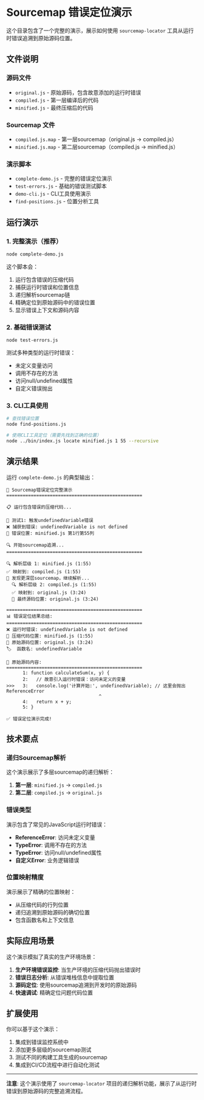 # Sourcemap 错误定位演示

这个目录包含了一个完整的演示，展示如何使用 `sourcemap-locator` 工具从运行时错误追溯到原始源码位置。

## 文件说明

### 源码文件
- `original.js` - 原始源码，包含故意添加的运行时错误
- `compiled.js` - 第一层编译后的代码
- `minified.js` - 最终压缩后的代码

### Sourcemap 文件
- `compiled.js.map` - 第一层sourcemap（original.js → compiled.js）
- `minified.js.map` - 第二层sourcemap（compiled.js → minified.js）

### 演示脚本
- `complete-demo.js` - 完整的错误定位演示
- `test-errors.js` - 基础的错误测试脚本
- `demo-cli.js` - CLI工具使用演示
- `find-positions.js` - 位置分析工具

## 运行演示

### 1. 完整演示（推荐）

```bash
node complete-demo.js
```

这个脚本会：
1. 运行包含错误的压缩代码
2. 捕获运行时错误和位置信息
3. 递归解析sourcemap链
4. 精确定位到原始源码中的错误位置
5. 显示错误上下文和源码内容

### 2. 基础错误测试

```bash
node test-errors.js
```

测试多种类型的运行时错误：
- 未定义变量访问
- 调用不存在的方法
- 访问null/undefined属性
- 自定义错误抛出

### 3. CLI工具使用

```bash
# 查找错误位置
node find-positions.js

# 使用CLI工具定位（需要先找到正确的位置）
node ../bin/index.js locate minified.js 1 55 --recursive
```

## 演示结果

运行 `complete-demo.js` 的典型输出：

```
🚀 Sourcemap错误定位完整演示
==================================================

📋 运行包含错误的压缩代码...

🧪 测试1: 触发undefinedVariable错误
❌ 捕获到错误: undefinedVariable is not defined
📍 错误位置: minified.js 第1行第55列

🔍 开始sourcemap追溯...
==================================================

🔍 解析层级 1: minified.js (1:55)
✅ 映射到: compiled.js (1:55)
🔗 发现更深层sourcemap，继续解析...
  🔍 解析层级 2: compiled.js (1:55)
  ✅ 映射到: original.js (3:24)
  📍 最终源码位置: original.js (3:24)

==================================================
📊 错误定位结果总结:
==================================================
❌ 运行时错误: undefinedVariable is not defined
📍 压缩代码位置: minified.js (1:55)
📍 原始源码位置: original.js (3:24)
🏷️  函数名: undefinedVariable

📄 原始源码内容:
==================================================
      1: function calculateSum(x, y) {
      2:   // 故意引入运行时错误：访问未定义的变量
>>>   3:   console.log('计算开始:', undefinedVariable); // 这里会抛出 ReferenceError
                                  ^
      4:   return x + y;
      5: }

✅ 错误定位演示完成!
```

## 技术要点

### 递归Sourcemap解析

这个演示展示了多层sourcemap的递归解析：

1. **第一层**: `minified.js` → `compiled.js`
2. **第二层**: `compiled.js` → `original.js`

### 错误类型

演示包含了常见的JavaScript运行时错误：

- **ReferenceError**: 访问未定义变量
- **TypeError**: 调用不存在的方法
- **TypeError**: 访问null/undefined属性
- **自定义Error**: 业务逻辑错误

### 位置映射精度

演示展示了精确的位置映射：
- 从压缩代码的行列位置
- 递归追溯到原始源码的确切位置
- 包含函数名和上下文信息

## 实际应用场景

这个演示模拟了真实的生产环境场景：

1. **生产环境错误监控**: 当生产环境的压缩代码抛出错误时
2. **错误日志分析**: 从错误堆栈信息中提取位置
3. **源码定位**: 使用sourcemap追溯到开发时的原始源码
4. **快速调试**: 精确定位问题代码位置

## 扩展使用

你可以基于这个演示：

1. 集成到错误监控系统中
2. 添加更多层级的sourcemap测试
3. 测试不同的构建工具生成的sourcemap
4. 集成到CI/CD流程中进行自动化测试

---

**注意**: 这个演示使用了 `sourcemap-locator` 项目的递归解析功能，展示了从运行时错误到原始源码的完整追溯流程。
